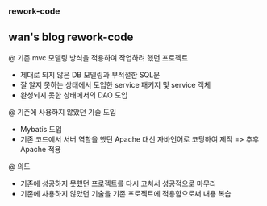 ### rework-code

## wan's blog rework-code
@ 기존 mvc 모델링 방식을 적용하여 작업하려 했던 프로젝트
  - 제대로 되지 않은 DB 모델링과 부적절한 SQL문
  - 잘 알지 못하는 상태에서 도입한 service 패키지 및 service 객체
  - 완성되지 못한 상태에서의 DAO 도입
  
@ 기존에 사용하지 않았던 기술 도입
  - Mybatis 도입
  - 기존 코드에서 서버 역할을 했던 Apache 대신 자바언어로 코딩하여 제작 => 추후 Apache 적용
  
@ 의도
  - 기존에 성공하지 못했던 프로젝트를 다시 고쳐서 성공적으로 마무리
  - 기존에 사용하지 않았던 기술을 기존 프로젝트에 적용함으로써 내용 복습
